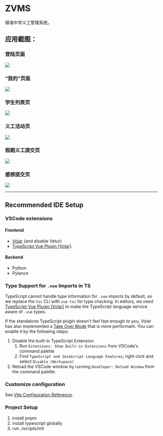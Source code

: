# ZVMS

镇海中学义工管理系统。

## 应用截图：

### 登陆页面

![](http://zhuchengyang.gitee.io/image-bed/zvms-electron/1.png)

### “我的”页面

![](http://zhuchengyang.gitee.io/image-bed/zvms-electron/2.png)

### 学生列表页

![](http://zhuchengyang.gitee.io/image-bed/zvms-electron/3.png)

### 义工活动页

![](http://zhuchengyang.gitee.io/image-bed/zvms-electron/4.png)

### 假期义工提交页

![](http://zhuchengyang.gitee.io/image-bed/zvms-electron/5.png)

### 感想提交页

![](http://zhuchengyang.gitee.io/image-bed/zvms-electron/6.png)

---

## Recommended IDE Setup

### VSCode extensions

#### Frontend

 - [Volar](https://marketplace.visualstudio.com/items?itemName=Vue.volar) (and disable Vetur)
 - [TypeScript Vue Plugin (Volar)](https://marketplace.visualstudio.com/items?itemName=Vue.vscode-typescript-vue-plugin).

#### Backend

 - Python
 - Pylance

### Type Support for `.vue` Imports in TS

TypeScript cannot handle type information for `.vue` imports by default, so we replace the `tsc` CLI with `vue-tsc` for type checking. In editors, we need [TypeScript Vue Plugin (Volar)](https://marketplace.visualstudio.com/items?itemName=Vue.vscode-typescript-vue-plugin) to make the TypeScript language service aware of `.vue` types.

If the standalone TypeScript plugin doesn't feel fast enough to you, Volar has also implemented a [Take Over Mode](https://github.com/johnsoncodehk/volar/discussions/471#discussioncomment-1361669) that is more performant. You can enable it by the following steps:

1. Disable the built-in TypeScript Extension
    1) Run `Extensions: Show Built-in Extensions` from VSCode's command palette
    2) Find `TypeScript and JavaScript Language Features`, right click and select `Disable (Workspace)`
2. Reload the VSCode window by running `Developer: Reload Window` from the command palette.

### Customize configuration

See [Vite Configuration Reference](https://vitejs.dev/config/).

### Project Setup

1. install pnpm
2. install typescript globally
3. run ./scripts/init
